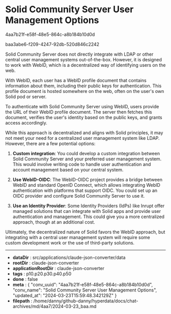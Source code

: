 # Solid Community Server User Management Options

4aa7b21f-e58f-48e5-864c-a8b184b10d0d

baa3abe6-f209-4247-92db-520d846c2242

 Solid Community Server does not directly integrate with LDAP or other central user management systems out-of-the-box. However, it is designed to work with WebID, which is a decentralized way of identifying users on the web.

With WebID, each user has a WebID profile document that contains information about them, including their public keys for authentication. This profile document is hosted somewhere on the web, often on the user's own Solid pod or server.

To authenticate with Solid Community Server using WebID, users provide the URL of their WebID profile document. The server then fetches this document, verifies the user's identity based on the public keys, and grants access accordingly.

While this approach is decentralized and aligns with Solid principles, it may not meet your need for a centralized user management system like LDAP. However, there are a few potential options:

1. **Custom integration**: You could develop a custom integration between Solid Community Server and your preferred user management system. This would involve writing code to handle user authentication and account management based on your central system.

2. **Use WebID-OIDC**: The WebID-OIDC project provides a bridge between WebID and standard OpenID Connect, which allows integrating WebID authentication with platforms that support OIDC. You could set up an OIDC provider and configure Solid Community Server to use it.

3. **Use an Identity Provider**: Some Identity Providers (IdPs) like Inrupt offer managed solutions that can integrate with Solid apps and provide user authentication and management. This could give you a more centralized approach, though at an additional cost.

Ultimately, the decentralized nature of Solid favors the WebID approach, but integrating with a central user management system will require some custom development work or the use of third-party solutions.

---

* **dataDir** : src/applications/claude-json-converter/data
* **rootDir** : claude-json-converter
* **applicationRootDir** : claude-json-converter
* **tags** : p10.p20.p30.p40.p50
* **done** : false
* **meta** : {
  "conv_uuid": "4aa7b21f-e58f-48e5-864c-a8b184b10d0d",
  "conv_name": "Solid Community Server User Management Options",
  "updated_at": "2024-03-23T15:59:48.342129Z"
}
* **filepath** : /home/danny/github-danny/hyperdata/docs/chat-archives/md/4aa7/2024-03-23_baa.md